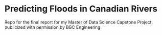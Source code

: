 # Predicting Floods in Canadian Rivers

Repo for the final report for my Master of Data Science Capstone Project, publicized with permission by BGC Engineering
